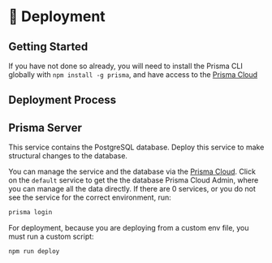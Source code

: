 # 🚀 Deployment

## Getting Started

If you have not done so already, you will need to install the Prisma CLI globally with `npm install -g prisma`, and have access to the [Prisma Cloud](https://app.prisma.io/login)

## Deployment Process

## Prisma Server

This service contains the PostgreSQL database. Deploy this service to make structural changes to the database.

You can manage the service and the database via the [Prisma Cloud](https://app.prisma.io/login). Click on the `default` service to get the the database Prisma Cloud Admin, where you can manage all the data directly. If there are 0 services, or you do not see the service for the correct environment, run:

```bash
prisma login
```

For deployment, because you are deploying from a custom env file, you must run a custom script:

```bash
npm run deploy
```